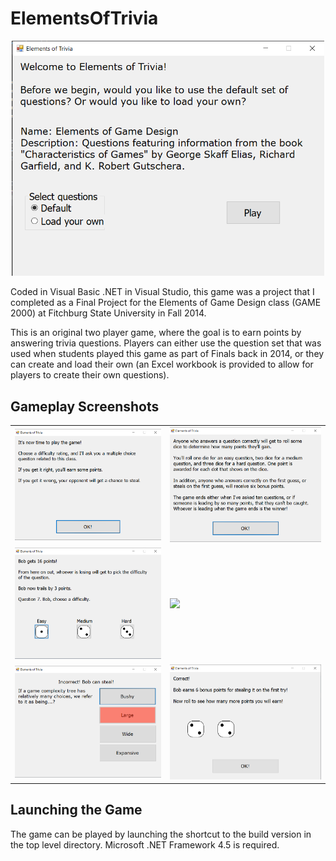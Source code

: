 # ElementsOfTrivia

<p align="center"><img src="https://github.com/dbeaulac/ElementsOfTrivia/blob/master/ReadMeImages/EoTSplashScreen.png" width="500"></p>

Coded in Visual Basic .NET in Visual Studio, this game was a project that I completed as a Final Project for the Elements of Game Design class (GAME 2000) at Fitchburg State University in Fall 2014.

This is an original two player game, where the goal is to earn points by answering trivia questions. Players can either use the question set that was used when students played this game as part of Finals back in 2014, or they can create and load their own (an Excel workbook is provided to allow for players to create their own questions).

## Gameplay Screenshots

<table>
  <tr>
    <td><img src="https://github.com/dbeaulac/ElementsOfTrivia/blob/master/ReadMeImages/EoTInstructions1.png" width="500"></td>
    <td><img src="https://github.com/dbeaulac/ElementsOfTrivia/blob/master/ReadMeImages/EoTInstructions2.png" width="500"></td>
  </tr>
  
  <tr>
    <td><img src="https://github.com/dbeaulac/ElementsOfTrivia/blob/master/ReadMeImages/EoTDifficultySelect.png" width="500"></td>
    <td><img src="https://github.com/dbeaulac/ElementsOfTrivia/blob/master/ReadMeImages/EoTQuestion1png" width="500"></td>
  </tr>
  
  <tr>
    <td><img src="https://github.com/dbeaulac/ElementsOfTrivia/blob/master/ReadMeImages/EoTQuestion2.png" width="500"></td>
    <td><img src="https://github.com/dbeaulac/ElementsOfTrivia/blob/master/ReadMeImages/EoTRoll.png" width="500"></td>
  </tr>
</table>

## Launching the Game

The game can be played by launching the shortcut to the build version in the top level directory. Microsoft .NET Framework 4.5 is required.